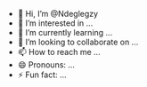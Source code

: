 - 👋 Hi, I’m @Ndeglegzy
- 👀 I’m interested in ...
- 🌱 I’m currently learning ...
- 💞️ I’m looking to collaborate on ...
- 📫 How to reach me ...
- 😄 Pronouns: ...
- ⚡ Fun fact: ...

<!---
Ndeglegzy/Ndeglegzy is a ✨ special ✨ repository because its `README.md` (this file) appears on your GitHub profile.
You can click the Preview link to take a look at your changes.
--->
